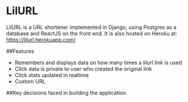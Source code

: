 LilURL
=========
LilURL is a URL shortener implemented in Django, using Postgres as a database and ReactJS on the front end. 
It is also hosted on Heroku at: https://lilurl.herokuapp.com/

##Features
- Remembers and displays data on how many times a lilurl link is used
- Click data is private to user who created the original link
- Click stats updated in realtime
- Custom URL

##Key decisions faced in building the application
